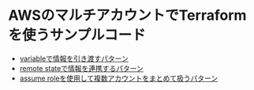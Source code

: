 # AWSのマルチアカウントでTerraformを使うサンプルコード

- [variableで情報を引き渡すパターン](./terraform/variables/)
- [remote stateで情報を連携するパターン](./terrafrom/remote-state/)
- [assume roleを使用して複数アカウントをまとめて扱うパターン](./terrafrom/assume-role/)
